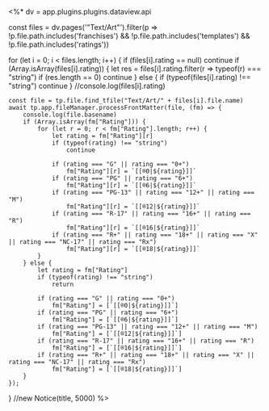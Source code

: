 <%*
dv = app.plugins.plugins.dataview.api

const files = dv.pages('"Text/Art"').filter(p => !p.file.path.includes('franchises') && !p.file.path.includes('templates') && !p.file.path.includes('ratings'))

for (let i = 0; i < files.length; i++) {
	if (files[i].rating == null)
		continue
	if (Array.isArray(files[i].rating)) {
		let res = files[i].rating.filter(r => typeof(r) === "string")
		if (res.length == 0)
			continue
	} else {
		if (typeof(files[i].rating) !== "string")
			continue
	}
	//console.log(files[i].rating)
	
	const file = tp.file.find_tfile("Text/Art/" + files[i].file.name)
	await tp.app.fileManager.processFrontMatter(file, (fm) => {
		console.log(file.basename)
		if (Array.isArray(fm["Rating"])) {
			for (let r = 0; r < fm["Rating"].length; r++) {
				let rating = fm["Rating"][r]
				if (typeof(rating) !== "string")
					continue
				
				if (rating === "G" || rating === "0+")
					fm["Rating"][r] = `[[®️0|${rating}]]`
				if (rating === "PG" || rating === "6+")
					fm["Rating"][r] = `[[®️6|${rating}]]`
				if (rating === "PG-13" || rating === "12+" || rating === "M")
					fm["Rating"][r] = `[[®️12|${rating}]]`
				if (rating === "R-17" || rating === "16+" || rating === "R")
					fm["Rating"][r] = `[[®️16|${rating}]]`
				if (rating === "R+" || rating === "18+" || rating === "X" || rating === "NC-17" || rating === "Rx")
					fm["Rating"][r] = `[[®️18|${rating}]]`
			}
		} else {
			let rating = fm["Rating"]
			if (typeof(rating) !== "string")
				return
			
			if (rating === "G" || rating === "0+")
				fm["Rating"] = [`[[®️0|${rating}]]`]
			if (rating === "PG" || rating === "6+")
				fm["Rating"] = [`[[®️6|${rating}]]`]
			if (rating === "PG-13" || rating === "12+" || rating === "M")
				fm["Rating"] = [`[[®️12|${rating}]]`]
			if (rating === "R-17" || rating === "16+" || rating === "R")
				fm["Rating"] = [`[[®️16|${rating}]]`]
			if (rating === "R+" || rating === "18+" || rating === "X" || rating === "NC-17" || rating === "Rx")
				fm["Rating"] = [`[[®️18|${rating}]]`]
		}
	});
}
//new Notice(title, 5000)
%>